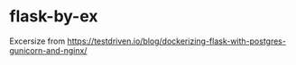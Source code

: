# flask-by-ex

Excersize from https://testdriven.io/blog/dockerizing-flask-with-postgres-gunicorn-and-nginx/
